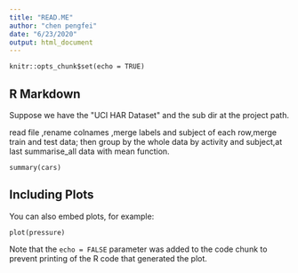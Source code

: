 ```yaml
---
title: "READ.ME"
author: "chen pengfei"
date: "6/23/2020"
output: html_document
---
```


```{r setup, include=FALSE}
knitr::opts_chunk$set(echo = TRUE)
```

## R Markdown

Suppose we have the "UCI HAR Dataset" and the sub dir at the project path.

read file ,rename colnames ,merge labels and subject of each row,merge train and test data;
then group by the whole data by activity and subject,at last summarise_all data with mean function.

```{r cars}
summary(cars)
```

## Including Plots

You can also embed plots, for example:

```{r pressure, echo=FALSE}
plot(pressure)
```

Note that the `echo = FALSE` parameter was added to the code chunk to prevent printing of the R code that generated the plot.

